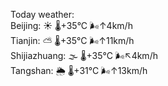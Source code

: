 Today weather:  
Beijing: ☀️   🌡️+35°C 🌬️↑4km/h  
Tianjin: ⛅️  🌡️+35°C 🌬️↑11km/h  
Shijiazhuang: 🌫  🌡️+35°C 🌬️↖4km/h  
Tangshan: 🌦   🌡️+31°C 🌬️↑13km/h  
